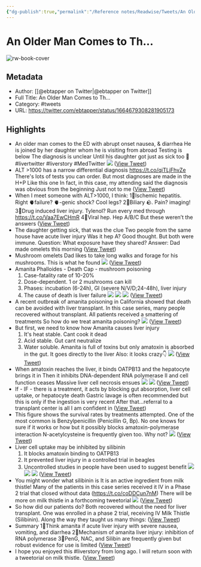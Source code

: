```yaml
---
{"dg-publish":true,"permalink":"/Reference notes/Readwise/Tweets/An Older Man Comes to Th.../"}
---
```


# An Older Man Comes to Th...

![rw-book-cover](https://pbs.twimg.com/profile_images/1655915292311314439/jIu6rMPH.jpg)

## Metadata
- Author: [[@ebtapper on Twitter\|@ebtapper on Twitter]]
- Full Title: An Older Man Comes to Th...
- Category: #tweets
- URL: https://twitter.com/ebtapper/status/1664679308281905173

## Highlights
- An older man comes to the ED with abrupt onset nausea, & diarrhea
  He is joined by her daughter whom he is visiting from abroad
  Testing is below
  The diagnosis is unclear
  Until his daughter got just as sick too
  🧵
  #livertwitter #liverstory #MedTwitter 
  ![](https://pbs.twimg.com/media/FxoBv0IXoAkTCOQ.png) ([View Tweet](https://twitter.com/ebtapper/status/1664679308281905173))
- ALT >1000 has a narrow differential diagnosis
  https://t.co/qiTLjFhvZe
  There's lots of tests you can order. 
  But most diagnoses are made in the H+P
  Like this one
  In fact, in this case, my attending said the diagnosis was obvious from the beginning
  Just not to me ([View Tweet](https://twitter.com/ebtapper/status/1664679310974648340))
- When I meet someone with ALT>1000, I think:
  1⃣Ischemic hepatitis. Right 🫀failure? 🫀-genic shock? Cool legs?
  2⃣Biliary 🪨. Pain? imaging!
  3⃣Drug induced liver injury. Tylenol? Run every med through https://t.co/Vaa7EwCHmR
  4⃣Viral hep. Hep A/B/C
  But these weren’t the answers ([View Tweet](https://twitter.com/ebtapper/status/1664679312350380038))
- The daughter getting sick, that was the clue
  Two people from the same house have acute liver injury
  Was it hep A? Good thought. But both were immune.
  Question: What exposure have they shared?
  Answer: Dad made omelets this morning ([View Tweet](https://twitter.com/ebtapper/status/1664679313633837064))
- Mushroom omelets
  Dad likes to take long walks and forage for his mushrooms.
  This is what he found 
  ![](https://pbs.twimg.com/media/FxoCr9UXoAErH7v.jpg) ([View Tweet](https://twitter.com/ebtapper/status/1664679314816630784))
- Amanita Phalloides - Death Cap - mushroom poisoning
  1. Case-fatality rate of 10-20%
  2. Dose-dependent. 1 or 2 mushrooms can kill
  3. Phases: incubation (6-24h), GI (severe N/V/D;24-48h), liver injury
  4. The cause of death is liver failure 
  ![](https://pbs.twimg.com/media/FxoElEmWAAAks6h.jpg) 
  ![](https://pbs.twimg.com/media/FxoEnLcXsAEI7wy.jpg) 
  ![](https://pbs.twimg.com/media/FxoKhj_WAAMIHQA.jpg) ([View Tweet](https://twitter.com/ebtapper/status/1664679316364427264))
- A recent outbreak of amanita poisoning in California showed that death can be avoided with liver transplant. 
  In this case series, many people recovered without transplant. All patients received a smattering of treatments
  So how do we treat amanita poisoning? 
  ![](https://pbs.twimg.com/media/FxoFDAWWYAAR8h7.jpg) ([View Tweet](https://twitter.com/ebtapper/status/1664679318088187910))
- But first, we need to know how Amanita causes liver injury
  1. It's heat stable. Cant cook it dead
  2. Acid stable. Gut cant neutralize
  3. Water soluble. Amanita is full of toxins but only amatoxin is absorbed in the gut. It goes directly to the liver
  Also: it looks crazy👇 
  ![](https://pbs.twimg.com/media/FxoLlzAWAAI9z8I.png) ([View Tweet](https://twitter.com/ebtapper/status/1664679319673634819))
- When amatoxin reaches the liver, it binds OATPB13 and the hepatocyte brings it in
  Then it inhibits DNA-dependent RNA polymerase II and cell function ceases
  Massive liver cell necrosis ensues 
  ![](https://pbs.twimg.com/media/FxoMfNHXgAEeW1D.jpg) 
  ![](https://pbs.twimg.com/media/FxoPLRnWIAYTq9E.jpg) ([View Tweet](https://twitter.com/ebtapper/status/1664679321280081920))
- If - IF - there is a treatment, it acts by blocking gut absorption, liver cell uptake, or hepatocyte death
  Gastric lavage is often recommended but this is only if the ingestion is very recent
  After that...referral to a transplant center is all I am confident in ([View Tweet](https://twitter.com/ebtapper/status/1664679322924331008))
- This figure shows the survival rates by treatments attempted. 
  One of the most common is Benzylpenicillin (Penicillin G, Bp). No one knows for sure if it works or how but it possibly blocks amatoxin-polymerase interaction
  N-acetylcysteine is frequently given too. Why not? 
  ![](https://pbs.twimg.com/media/FxoeZFLWwAAsT_5.jpg) ([View Tweet](https://twitter.com/ebtapper/status/1664679323968602118))
- Liver cell uptake may be inhibited by silibinin
  1. It blocks amatoxin binding to OATPB13
  2. It prevented liver injury in a controlled trial in beagles
  3. Uncontrolled studies in people have been used to suggest benefit 
  ![](https://pbs.twimg.com/media/Fxob8oRWAAgEQMz.jpg) 
  ![](https://pbs.twimg.com/media/Fxob-jnWAAAmYWA.jpg) 
  ![](https://pbs.twimg.com/media/FxoccD3XgAEawln.png) ([View Tweet](https://twitter.com/ebtapper/status/1664679325583409161))
- You might wonder what silibinin is
  It is an active ingredient from milk thistle!
  Many of the patients in this case series received it IV in a Phase 2 trial that closed without data (https://t.co/coDDCun7nM)
  There will be more on milk thistle in a forthcoming tweetorial 
  ![](https://pbs.twimg.com/media/FxofHqBWwAA8vu7.jpg) ([View Tweet](https://twitter.com/ebtapper/status/1664679327298879488))
- So how did our patients do?
  Both recovered without the need for liver transplant. One was enrolled in a phase 2 trial, receiving IV Milk Thistle (Silibinin). 
  Along the way they taught us many things: ([View Tweet](https://twitter.com/ebtapper/status/1664679328964018196))
- Summary
  1⃣Think amanita if acute liver injury with severe nausea, vomiting, and diarrhea
  2⃣Mechanism of amanita liver injury: inhibition of RNA polymerase
  3⃣PenG, NAC, and Silibin are frequently given but robust evidence for use is limited ([View Tweet](https://twitter.com/ebtapper/status/1664679330163707905))
- I hope you enjoyed this #liverstory from long ago. I will return soon with a tweetorial on milk thistle. ([View Tweet](https://twitter.com/ebtapper/status/1664679331254108180))
